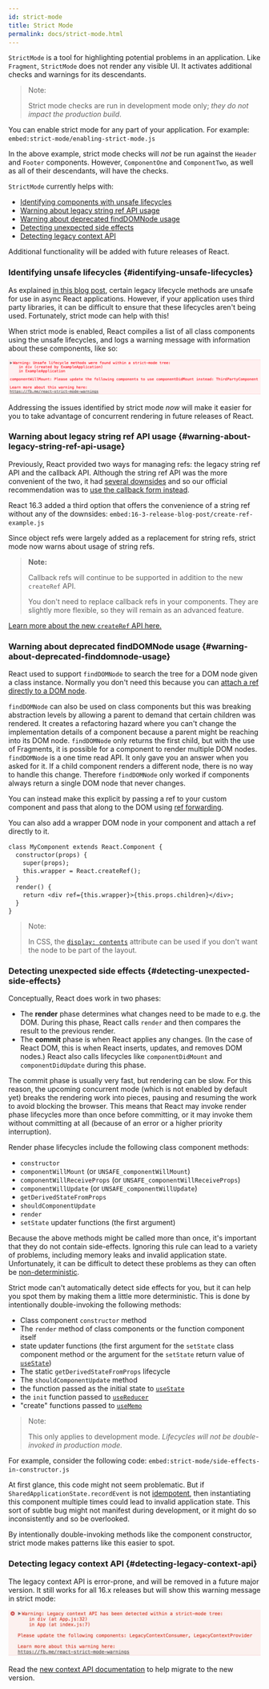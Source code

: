 ```yaml
---
id: strict-mode
title: Strict Mode
permalink: docs/strict-mode.html
---
```


`StrictMode` is a tool for highlighting potential problems in an application. Like `Fragment`, `StrictMode` does not render any visible UI. It activates additional checks and warnings for its descendants.

> Note:
>
> Strict mode checks are run in development mode only; _they do not impact the production build_.

You can enable strict mode for any part of your application. For example:
`embed:strict-mode/enabling-strict-mode.js`

In the above example, strict mode checks will *not* be run against the `Header` and `Footer` components. However, `ComponentOne` and `ComponentTwo`, as well as all of their descendants, will have the checks.

`StrictMode` currently helps with:
* [Identifying components with unsafe lifecycles](#identifying-unsafe-lifecycles)
* [Warning about legacy string ref API usage](#warning-about-legacy-string-ref-api-usage)
* [Warning about deprecated findDOMNode usage](#warning-about-deprecated-finddomnode-usage)
* [Detecting unexpected side effects](#detecting-unexpected-side-effects)
* [Detecting legacy context API](#detecting-legacy-context-api)

Additional functionality will be added with future releases of React.

### Identifying unsafe lifecycles {#identifying-unsafe-lifecycles}

As explained [in this blog post](/blog/2018/03/27/update-on-async-rendering.html), certain legacy lifecycle methods are unsafe for use in async React applications. However, if your application uses third party libraries, it can be difficult to ensure that these lifecycles aren't being used. Fortunately, strict mode can help with this!

When strict mode is enabled, React compiles a list of all class components using the unsafe lifecycles, and logs a warning message with information about these components, like so:

![](../images/blog/strict-mode-unsafe-lifecycles-warning.png)

Addressing the issues identified by strict mode _now_ will make it easier for you to take advantage of concurrent rendering in future releases of React.

### Warning about legacy string ref API usage {#warning-about-legacy-string-ref-api-usage}

Previously, React provided two ways for managing refs: the legacy string ref API and the callback API. Although the string ref API was the more convenient of the two, it had [several downsides](https://github.com/facebook/react/issues/1373) and so our official recommendation was to [use the callback form instead](/docs/refs-and-the-dom.html#legacy-api-string-refs).

React 16.3 added a third option that offers the convenience of a string ref without any of the downsides:
`embed:16-3-release-blog-post/create-ref-example.js`

Since object refs were largely added as a replacement for string refs, strict mode now warns about usage of string refs.

> **Note:**
>
> Callback refs will continue to be supported in addition to the new `createRef` API.
>
> You don't need to replace callback refs in your components. They are slightly more flexible, so they will remain as an advanced feature.

[Learn more about the new `createRef` API here.](/docs/refs-and-the-dom.html)

### Warning about deprecated findDOMNode usage {#warning-about-deprecated-finddomnode-usage}

React used to support `findDOMNode` to search the tree for a DOM node given a class instance. Normally you don't need this because you can [attach a ref directly to a DOM node](/docs/refs-and-the-dom.html#creating-refs).

`findDOMNode` can also be used on class components but this was breaking abstraction levels by allowing a parent to demand that certain children was rendered. It creates a refactoring hazard where you can't change the implementation details of a component because a parent might be reaching into its DOM node. `findDOMNode` only returns the first child, but with the use of Fragments, it is possible for a component to render multiple DOM nodes. `findDOMNode` is a one time read API. It only gave you an answer when you asked for it. If a child component renders a different node, there is no way to handle this change. Therefore `findDOMNode` only worked if components always return a single DOM node that never changes.

You can instead make this explicit by passing a ref to your custom component and pass that along to the DOM using [ref forwarding](/docs/forwarding-refs.html#forwarding-refs-to-dom-components).

You can also add a wrapper DOM node in your component and attach a ref directly to it.

```javascript{4,7}
class MyComponent extends React.Component {
  constructor(props) {
    super(props);
    this.wrapper = React.createRef();
  }
  render() {
    return <div ref={this.wrapper}>{this.props.children}</div>;
  }
}
```

> Note:
>
> In CSS, the [`display: contents`](https://developer.mozilla.org/en-US/docs/Web/CSS/display#display_contents) attribute can be used if you don't want the node to be part of the layout.

### Detecting unexpected side effects {#detecting-unexpected-side-effects}

Conceptually, React does work in two phases:
* The **render** phase determines what changes need to be made to e.g. the DOM. During this phase, React calls `render` and then compares the result to the previous render.
* The **commit** phase is when React applies any changes. (In the case of React DOM, this is when React inserts, updates, and removes DOM nodes.) React also calls lifecycles like `componentDidMount` and `componentDidUpdate` during this phase.

The commit phase is usually very fast, but rendering can be slow. For this reason, the upcoming concurrent mode (which is not enabled by default yet) breaks the rendering work into pieces, pausing and resuming the work to avoid blocking the browser. This means that React may invoke render phase lifecycles more than once before committing, or it may invoke them without committing at all (because of an error or a higher priority interruption).

Render phase lifecycles include the following class component methods:
* `constructor`
* `componentWillMount` (or `UNSAFE_componentWillMount`)
* `componentWillReceiveProps` (or `UNSAFE_componentWillReceiveProps`)
* `componentWillUpdate` (or `UNSAFE_componentWillUpdate`)
* `getDerivedStateFromProps`
* `shouldComponentUpdate`
* `render`
* `setState` updater functions (the first argument)

Because the above methods might be called more than once, it's important that they do not contain side-effects. Ignoring this rule can lead to a variety of problems, including memory leaks and invalid application state. Unfortunately, it can be difficult to detect these problems as they can often be [non-deterministic](https://en.wikipedia.org/wiki/Deterministic_algorithm).

Strict mode can't automatically detect side effects for you, but it can help you spot them by making them a little more deterministic. This is done by intentionally double-invoking the following methods:

* Class component `constructor` method
* The `render` method of class components or the function component itself
* state updater functions (the first argument for the `setState` class component method or the argument for the `setState` return value of [`useState`](hooks-reference.html#usestate))
* The static `getDerivedStateFromProps` lifecycle
* The `shouldComponentUpdate` method
* the function passed as the initial state to [`useState`](hooks-reference.html#lazy-initial-state)
* the `init` function passed to [`useReducer`](hooks-reference.html#usereducer)
* "create" functions passed to [`useMemo`](hooks-reference.html#usememo)

> Note:
>
> This only applies to development mode. _Lifecycles will not be double-invoked in production mode._

For example, consider the following code:
`embed:strict-mode/side-effects-in-constructor.js`

At first glance, this code might not seem problematic. But if `SharedApplicationState.recordEvent` is not [idempotent](https://en.wikipedia.org/wiki/Idempotence#Computer_science_meaning), then instantiating this component multiple times could lead to invalid application state. This sort of subtle bug might not manifest during development, or it might do so inconsistently and so be overlooked.

By intentionally double-invoking methods like the component constructor, strict mode makes patterns like this easier to spot.

### Detecting legacy context API {#detecting-legacy-context-api}

The legacy context API is error-prone, and will be removed in a future major version. It still works for all 16.x releases but will show this warning message in strict mode:

![](../images/blog/warn-legacy-context-in-strict-mode.png)

Read the [new context API documentation](/docs/context.html) to help migrate to the new version.
